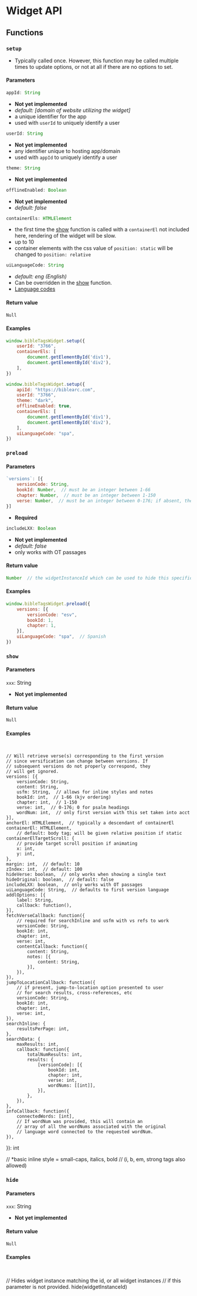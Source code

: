 # Widget API

## Functions

### <a id="setup" name="setup"></a>`setup`

- Typically called once. However, this function may be called multiple times to update options, or not at all if there are no options to set.

#### Parameters

```javascript
appId: String
```

- **Not yet implemented**
- *default: [domain of website utilizing the widget]*
- a unique identifier for the app
- used with `userId` to uniquely identify a user

```javascript
userId: String
```

- **Not yet implemented**
- any identifier unique to hosting app/domain
- used with `appId` to uniquely identify a user

```javascript
theme: String
```

- **Not yet implemented**

```javascript
offlineEnabled: Boolean
```

- **Not yet implemented**
- *default: false*

```javascript
containerEls: HTMLElement
```

- the first time the [show](#show) function is called with a `containerEl` not included here, rendering of the widget will be slow.
- up to 10
- container elements with the css value of `position: static` will be changed to `position: relative`

```javascript
uiLanguageCode: String
```

- *default: eng (English)*
- Can be overridden in the [show](#show) function.
- [Language codes](https://www.loc.gov/standards/iso639-2/php/code_list.php)

#### Return value

```javascript
Null
```

#### Examples

```javascript
window.bibleTagsWidget.setup({
	userId: "3766",
	containerEls: [
		document.getElementById('div1'),
		document.getElementById('div2'),
	],
})
```
```javascript
window.bibleTagsWidget.setup({
	apiId: "https://biblearc.com",
	userId: "3766",
	theme: "dark",
	offlineEnabled: true,
	containerEls: [
		document.getElementById('div1'),
		document.getElementById('div2'),
	],
	uiLanguageCode: "spa",
})
```

### <a id="preload" name="preload"></a>`preload`

#### Parameters

```javascript
`versions`: [{
	versionCode: String,
	bookId: Number,  // must be an integer between 1-66
	chapter: Number,  // must be an integer between 1-150
	verse: Number,  // must be an integer between 0-176; if absent, the entire chapter will be retrieved
}]
```

- **Required**

```javascript
includeLXX: Boolean
```

- **Not yet implemented**
- *default: false*
- only works with OT passages

#### Return value

```javascript
Number  // the widgetInstanceId which can be used to hide this specific instance of the widget
```

#### Examples

```javascript
window.bibleTagsWidget.preload({
	versions: [{
		versionCode: "esv",
		bookId: 1,
		chapter: 1,
	}],
	uiLanguageCode: "spa",  // Spanish
})
```

### <a id="show" name="show"></a>`show`

#### Parameters

`xxx`: String

- **Not yet implemented**

#### Return value

```javascript
Null
```

#### Examples

```javascript
```
```javascript
```


	// Will retrieve verse(s) corresponding to the first version
	// since versification can change between versions. If 
	// subsequent versions do not properly correspond, they 
	// will get ignored.
	versions: [{
		versionCode: String,
		content: String,
		usfm: String,  // allows for inline styles and notes
		bookId: int,  // 1-66 (kjv ordering)
		chapter: int,  // 1-150
		verse: int,  // 0-176; 0 for psalm headings
		wordNum: int,  // only first version with this set taken into acct
	}],
	anchorEl: HTMLElement,  // typically a descendant of containerEl
	containerEl: HTMLElement,
		// default: body tag; will be given relative position if static
	containerElTargetScroll: {
		// provide target scroll position if animating
		x: int,
		y: int,
	},
	margin: int,  // default: 10
	zIndex: int,  // default: 100
	hideVerse: boolean,  // only works when showing a single text
	hideOriginal: boolean,  // default: false
	includeLXX: boolean,  // only works with OT passages
	uiLanguageCode: String,  // defaults to first version language
	addlOptions: [{
		label: String,
		callback: function(),
	}],
	fetchVerseCallback: function({
		// required for searchInline and usfm with vs refs to work
		versionCode: String,
		bookId: int,
		chapter: int,
		verse: int,
		contentCallback: function({
			content: String,
			notes: [{
				content: String,
			}],
		}),
	}),
	jumpToLocationCallback: function({
		// if present, jump-to-location option presented to user
		// for search results, cross-references, etc
		versionCode: String,
		bookId: int,
		chapter: int,
		verse: int,
	}),
	searchInline: {
		resultsPerPage: int,
	},
	searchData: {
		maxResults: int,
		callback: function({
			totalNumResults: int,
			results: {
				[versionCode]: [{
					bookId: int,
					chapter: int,
					verse: int,
					wordNums: [[int]],
				}],
			},
		}),
	},
	infoCallback: function({
		connectedWords: [int],
		// If wordNum was provided, this will contain an 
		// array of all the wordNums associated with the original
		// language word connected to the requested wordNum.
	}),
}): int

// *basic inline style = small-caps, italics, bold
// (i, b, em, strong tags also allowed)


### <a id="hide" name="hide"></a>`hide`

#### Parameters

`xxx`: String

- **Not yet implemented**

#### Return value

```javascript
Null
```

#### Examples

```javascript
```
```javascript
```


// Hides widget instance matching the id, or all widget instances
// if this parameter is not provided.
hide(widgetInstanceId)